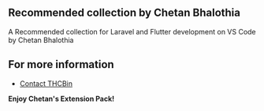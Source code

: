 ## Recommended collection by Chetan Bhalothia

A Recommended collection for Laravel and Flutter development on VS Code by Chetan Bhalothia

## For more information

* [Contact THCBin](https://thcb.in/)

**Enjoy Chetan's Extension Pack!**

